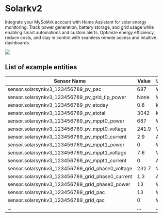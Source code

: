 # Solarkv2

Integrate your MySolArk account with Home Assistant for solar energy monitoring. Track power generation, battery storage, and grid usage while enabling smart automations and custom alerts. Optimize energy efficiency, reduce costs, and stay in control with seamless remote access and intuitive dashboards.

![](https://github.com/martinville/solarsynkv3/blob/main/scriptstarted.png)

## List of example entities

| Sensor Name                                       | Value  | Unit  | Status |
|---------------------------------------------------|--------|-------|--------|
| sensor.solarsynkv3_123456789_pv_pac              | 687    | W     | OK     |
| sensor.solarsynkv3_123456789_pv_grid_tip_power   | None   | W     | OK     |
| sensor.solarsynkv3_123456789_pv_etoday          | 0.6    | kWh   | OK     |
| sensor.solarsynkv3_123456789_pv_etotal          | 3042   | kWh   | OK     |
| sensor.solarsynkv3_123456789_pv_mppt0_power     | 687    | W     | OK     |
| sensor.solarsynkv3_123456789_pv_mppt0_voltage   | 241.9  | V     | OK     |
| sensor.solarsynkv3_123456789_pv_mppt0_current   | 2.9    | A     | OK     |
| sensor.solarsynkv3_123456789_pv_mppt1_power     | 0      | W     | OK     |
| sensor.solarsynkv3_123456789_pv_mppt1_voltage   | 7.6    | V     | OK     |
| sensor.solarsynkv3_123456789_pv_mppt1_current   | 0      | A     | OK     |
| sensor.solarsynkv3_123456789_grid_phase0_voltage| 232.7  | V     | OK     |
| sensor.solarsynkv3_123456789_grid_phase0_current| 1.3    | A     | OK     |
| sensor.solarsynkv3_123456789_grid_phase0_power  | 13     | W     | OK     |
| sensor.solarsynkv3_123456789_grid_pac           | 13     | W     | OK     |
| sensor.solarsynkv3_123456789_grid_qac           | 0      | W     | OK     |
| ...                                             | ...    | ...   | ...    |

